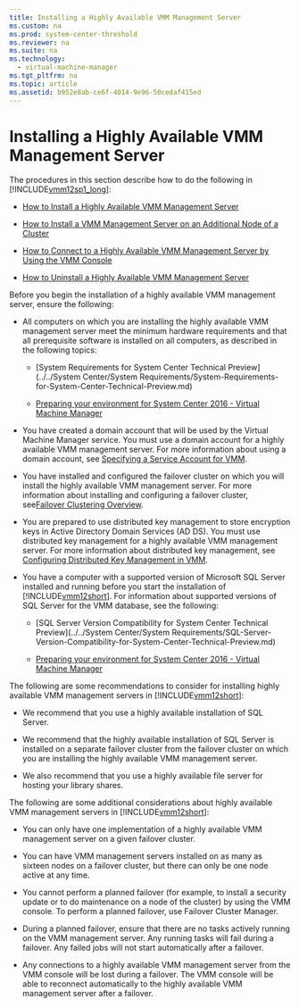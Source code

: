 ```yaml
---
title: Installing a Highly Available VMM Management Server
ms.custom: na
ms.prod: system-center-threshold
ms.reviewer: na
ms.suite: na
ms.technology: 
  - virtual-machine-manager
ms.tgt_pltfrm: na
ms.topic: article
ms.assetid: b952e8ab-ce6f-4014-9e96-50cedaf415ed
---
```

# Installing a Highly Available VMM Management Server
The procedures in this section describe how to do the following in [!INCLUDE[vmm12sp1_long](../../Token/vmm12sp1_long_md.md)]:

-   [How to Install a Highly Available VMM Management Server](How-to-Install-a-Highly-Available-VMM-Management-Server.md)

-   [How to Install a VMM Management Server on an Additional Node of a Cluster](How-to-Install-a-VMM-Management-Server-on-an-Additional-Node-of-a-Cluster.md)

-   [How to Connect to a Highly Available VMM Management Server by Using the VMM Console](How-to-Connect-to-a-Highly-Available-VMM-Management-Server-by-Using-the-VMM-Console.md)

-   [How to Uninstall a Highly Available VMM Management Server](How-to-Uninstall-a-Highly-Available-VMM-Management-Server.md)

Before you begin the installation of a highly available VMM management server, ensure the following:

-   All computers on which you are installing the highly available VMM management server meet the minimum hardware requirements and that all prerequisite software is installed on all computers, as described in the following topics:

    -   [System Requirements for System Center Technical Preview](../../System Center/System Requirements/System-Requirements-for-System-Center-Technical-Preview.md)

    -   [Preparing your environment for System Center 2016 - Virtual Machine Manager](Preparing-your-environment-for-System-Center-2016---Virtual-Machine-Manager.md)

-   You have created a domain account that will be used by the Virtual Machine Manager service. You must use a domain account for a highly available VMM management server. For more information about using a domain account, see [Specifying a Service Account for VMM](Specifying-a-Service-Account-for-VMM.md).

-   You have installed and configured the failover cluster on which you will install the highly available VMM management server.  For more information about installing and configuring a failover cluster, see[Failover Clustering Overview](http://technet.microsoft.com/library/hh831579.aspx).

-   You are prepared to use distributed key management to store encryption keys in Active Directory Domain Services \(AD DS\). You must use distributed key management for a highly available VMM management server. For more information about distributed key management, see [Configuring Distributed Key Management in VMM](Configuring-Distributed-Key-Management-in-VMM.md).

-   You have a computer with a supported version of Microsoft SQL Server installed and running before you start the installation of [!INCLUDE[vmm12short](../../Token/vmm12short_md.md)]. For information about supported versions of SQL Server for the VMM database, see the following:

    -   [SQL Server Version Compatibility for System Center Technical Preview](../../System Center/System Requirements/SQL-Server-Version-Compatibility-for-System-Center-Technical-Preview.md)

    -   [Preparing your environment for System Center 2016 - Virtual Machine Manager](Preparing-your-environment-for-System-Center-2016---Virtual-Machine-Manager.md)

The following are some recommendations to consider for installing highly available VMM management servers in [!INCLUDE[vmm12short](../../Token/vmm12short_md.md)]:

-   We recommend that you use a highly available installation of SQL Server.

-   We recommend that the highly available installation of SQL Server is installed on a separate failover cluster from the failover cluster on which you are installing the highly available VMM management server.

-   We also recommend that you use a highly available file server for hosting your library shares.

The following are some additional considerations about highly available VMM management servers in [!INCLUDE[vmm12short](../../Token/vmm12short_md.md)]:

-   You can only have one implementation of a highly available VMM management server on a given failover cluster.

-   You can have VMM management servers installed on as many as sixteen nodes on a failover cluster, but there can only be one node active at any time.

-   You cannot perform a planned failover \(for example, to install a security update or to do maintenance on a node of the cluster\) by using the VMM console. To perform a planned failover, use Failover Cluster Manager.

-   During a planned failover, ensure that there are no tasks actively running on the VMM management server. Any running tasks will fail during a failover. Any failed jobs will not start automatically after a failover.

-   Any connections to a highly available VMM management server from the VMM console will be lost during a failover. The VMM console will be able to reconnect automatically to the highly available VMM management server after a failover.


